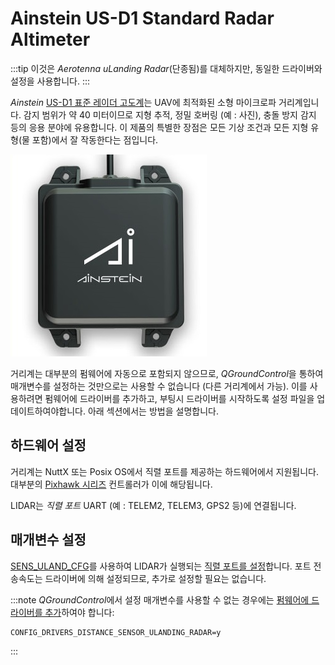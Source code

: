 # Ainstein US-D1 Standard Radar Altimeter

:::tip
이것은 *Aerotenna uLanding Radar*(단종됨)를 대체하지만, 동일한 드라이버와 설정을 사용합니다.
:::

*Ainstein* [US-D1 표준 레이더 고도계](https://ainstein.ai/drone-makers-drone-service-providers/us-d1/)는 UAV에 최적화된 소형 마이크로파 거리계입니다. 감지 범위가 약 40 미터이므로 지형 추적, 정밀 호버링 (예 : 사진), 충돌 방지 감지 등의 응용 분야에 유용합니다. 이 제품의 특별한 장점은 모든 기상 조건과 모든 지형 유형(물 포함)에서 잘 작동한다는 점입니다.

![Ainstein US-DA](../../assets/hardware/sensors/ainstein/us_d1_hero.jpg)

거리계는 대부분의 펌웨어에 자동으로 포함되지 않으므로, *QGroundControl*을 통하여 매개변수를 설정하는 것만으로는 사용할 수 없습니다 (다른 거리계에서 가능). 이를 사용하려면 펌웨어에 드라이버를 추가하고, 부팅시 드라이버를 시작하도록 설정 파일을 업데이트하여야합니다. 아래 섹션에서는 방법을 설명합니다.

## 하드웨어 설정

거리계는 NuttX 또는 Posix OS에서 직렬 포트를 제공하는 하드웨어에서 지원됩니다. 대부분의 [Pixhawk 시리즈](../flight_controller/pixhawk_series.md) 컨트롤러가 이에 해당됩니다.

LIDAR는 *직렬 포트* UART (예 : TELEM2, TELEM3, GPS2 등)에 연결됩니다.

## 매개변수 설정

[SENS_ULAND_CFG](../advanced_config/parameter_reference.md#SENS_ULAND_CFG)를 사용하여 LIDAR가 실행되는 [직렬 포트를 설정](../peripherals/serial_configuration.md)합니다. 포트 전송속도는 드라이버에 의해 설정되므로, 추가로 설정할 필요는 없습니다.

:::note
*QGroundControl*에서 설정 매개변수를 사용할 수 없는 경우에는 [펌웨어에 드라이버를 추가](../peripherals/serial_configuration.md#parameter_not_in_firmware)하여야 합니다:

    CONFIG_DRIVERS_DISTANCE_SENSOR_ULANDING_RADAR=y
    

:::